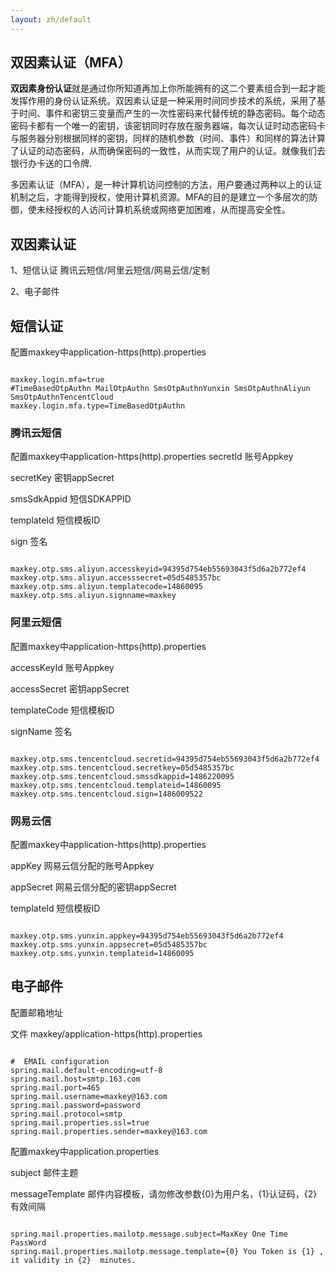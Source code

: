 ```yaml
---
layout: zh/default
---
```

<h2>双因素认证（MFA）</h2>

<b>双因素身份认证</b>就是通过你所知道再加上你所能拥有的这二个要素组合到一起才能发挥作用的身份认证系统。双因素认证是一种采用时间同步技术的系统，采用了基于时间、事件和密钥三变量而产生的一次性密码来代替传统的静态密码。每个动态密码卡都有一个唯一的密钥，该密钥同时存放在服务器端，每次认证时动态密码卡与服务器分别根据同样的密钥，同样的随机参数（时间、事件）和同样的算法计算了认证的动态密码，从而确保密码的一致性，从而实现了用户的认证。就像我们去银行办卡送的口令牌.

多因素认证（MFA），是一种计算机访问控制的方法，用户要通过两种以上的认证机制之后，才能得到授权，使用计算机资源。MFA的目的是建立一个多层次的防御，使未经授权的人访问计算机系统或网络更加困难，从而提高安全性。


<h2>双因素认证</h2>

1、短信认证  腾讯云短信/阿里云短信/网易云信/定制

2、电子邮件 


<h2>短信认证</h2>

配置maxkey中application-https(http).properties

<pre><code class="ini hljs">
maxkey.login.mfa=true
#TimeBasedOtpAuthn MailOtpAuthn SmsOtpAuthnYunxin SmsOtpAuthnAliyun SmsOtpAuthnTencentCloud
maxkey.login.mfa.type=TimeBasedOtpAuthn
</code></pre>

<h3>腾讯云短信</h3>
配置maxkey中application-https(http).properties
secretId 账号Appkey

secretKey 密钥appSecret

smsSdkAppid 短信SDKAPPID

templateId 短信模板ID

sign 签名

<pre><code class="ini hljs">
maxkey.otp.sms.aliyun.accesskeyid=94395d754eb55693043f5d6a2b772ef4
maxkey.otp.sms.aliyun.accesssecret=05d5485357bc
maxkey.otp.sms.aliyun.templatecode=14860095
maxkey.otp.sms.aliyun.signname=maxkey
</code></pre>

<h3>阿里云短信</h3>
配置maxkey中application-https(http).properties

accessKeyId 账号Appkey

accessSecret 密钥appSecret

templateCode 短信模板ID

signName 签名

<pre><code class="ini hljs">
maxkey.otp.sms.tencentcloud.secretid=94395d754eb55693043f5d6a2b772ef4
maxkey.otp.sms.tencentcloud.secretkey=05d5485357bc
maxkey.otp.sms.tencentcloud.smssdkappid=1486220095
maxkey.otp.sms.tencentcloud.templateid=14860095
maxkey.otp.sms.tencentcloud.sign=1486009522
</code></pre>

<h3>网易云信</h3>
配置maxkey中application-https(http).properties

appKey 网易云信分配的账号Appkey

appSecret 网易云信分配的密钥appSecret

templateId 短信模板ID

<pre><code class="ini hljs">
maxkey.otp.sms.yunxin.appkey=94395d754eb55693043f5d6a2b772ef4
maxkey.otp.sms.yunxin.appsecret=05d5485357bc
maxkey.otp.sms.yunxin.templateid=14860095
</code></pre>

<h2>电子邮件</h2>

配置邮箱地址

文件
maxkey/application-https(http).properties

<pre><code class="ini hljs">
#  EMAIL configuration
spring.mail.default-encoding=utf-8
spring.mail.host=smtp.163.com
spring.mail.port=465
spring.mail.username=maxkey@163.com
spring.mail.password=password
spring.mail.protocol=smtp
spring.mail.properties.ssl=true
spring.mail.properties.sender=maxkey@163.com
</code></pre>

配置maxkey中application.properties

subject 邮件主题

messageTemplate 邮件内容模板，请勿修改参数{0}为用户名，{1}认证码，{2}有效间隔

<pre><code class="ini hljs">
spring.mail.properties.mailotp.message.subject=MaxKey One Time PassWord
spring.mail.properties.mailotp.message.template={0} You Token is {1} , it validity in {2}  minutes.
</code></pre>